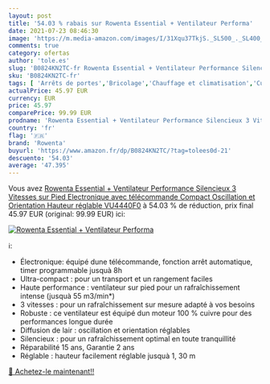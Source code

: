 ```yaml
---
layout: post
title: '54.03 % rabais sur Rowenta Essential + Ventilateur Performa'
date: 2021-07-23 08:46:30
image: 'https://m.media-amazon.com/images/I/31Xqu37TkjS._SL500_._SL400_.jpg'
comments: true
category: ofertas
author: 'tole.es'
slug: 'B0824KN2TC-fr Rowenta Essential + Ventilateur Performance Silencieux 3...'
sku: 'B0824KN2TC-fr'
tags: [ 'Arrêts de portes','Bricolage','Chauffage et climatisation','Cuisine et Maison','Quincaillerie','Quincaillerie de portes et loquets','Ventilateurs','Ventilateurs sur pied','rowenta', ]
actualPrice: 45.97 EUR
currency: EUR
price: 45.97
comparePrice: 99.99 EUR
prodname: 'Rowenta Essential + Ventilateur Performance Silencieux 3 Vitesses sur Pied Electronique avec télécommande Compact Oscillation et Orientation Hauteur réglable VU4440F0'
country: 'fr'
flag: '🇫🇷'
brand: 'Rowenta'
buyurl: 'https://www.amazon.fr/dp/B0824KN2TC/?tag=tolees0d-21'
descuento: '54.03'
average: '47.395'
---
```


Vous avez [Rowenta Essential + Ventilateur Performance Silencieux 3 Vitesses sur Pied Electronique avec télécommande Compact Oscillation et Orientation Hauteur réglable VU4440F0](https://www.amazon.fr/dp/B0824KN2TC/?tag=tolees0d-21)  à  54.03 % de réduction, prix final  45.97 EUR (original: 99.99 EUR) ici:

[![Rowenta Essential + Ventilateur Performa](https://m.media-amazon.com/images/I/31Xqu37TkjS._SL500_._SL400_.jpg)](https://www.amazon.fr/dp/B0824KN2TC/?tag=tolees0d-21)

ℹ️:

- Électronique: équipé dune télécommande, fonction arrêt automatique, timer programmable jusquà 8h
- Ultra-compact : pour un transport et un rangement faciles
- Haute performance : ventilateur sur pied pour un rafraîchissement intense (jusquà 55 m3/min*)
- 3 vitesses : pour un rafraîchissement sur mesure adapté à vos besoins
- Robuste : ce ventilateur est équipé dun moteur 100 % cuivre pour des performances longue durée
- Diffusion de lair : oscillation et orientation réglables
- Silencieux : pour un rafraîchissement optimal en toute tranquillité
- Réparabilité 15 ans, Garantie 2 ans
- Réglable : hauteur facilement réglable jusquà 1, 30 m

[🛒 Achetez-le maintenant!!](https://www.amazon.fr/dp/B0824KN2TC/?tag=tolees0d-21)
